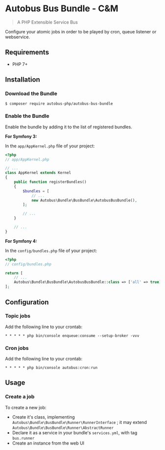 # Autobus Bus Bundle - C&M

> A PHP Extensible Service Bus

Configure your atomic jobs in order to be played by cron, queue listener or webservice.

## Requirements

 - PHP 7+

## Installation

### Download the Bundle

```console
$ composer require autobus-php/autobus-bus-bundle
```

### Enable the Bundle

Enable the bundle by adding it to the list of registered bundles.

**For Symfony 3:**

In the `app/AppKernel.php` file of your project:

```php
<?php
// app/AppKernel.php

// ...
class AppKernel extends Kernel
{
    public function registerBundles()
    {
        $bundles = [
            // ...
            new Autobus\Bundle\BusBundle\AutobusBusBundle(),
        ];

        // ...
    }

    // ...
}
```

**For Symfony 4:**

In the `config/bundles.php` file of your project:
```php
<?php
// config/bundles.php

return [
    // ...
    Autobus\Bundle\BusBundle\AutobusBusBundle::class => ['all' => true],
];

```

## Configuration

### Topic jobs

Add the following line to your crontab:
```
* * * * * php bin/console enqueue:consume --setup-broker -vvv
``` 

### Cron jobs

Add the following line to your crontab:
```
* * * * * php bin/console autobus:cron:run
```

## Usage

### Create a job

To create a new job:

* Create it's class, implementing `Autobus\Bundle\BusBundle\Runner\RunnerInterface` ; it may extend `Autobus\Bundle\BusBundle\Runner\AbstractRunner`
* Declare it as a service in your bundle's `services.yml`, with tag `bus.runner`
* Create an instance from the web UI
